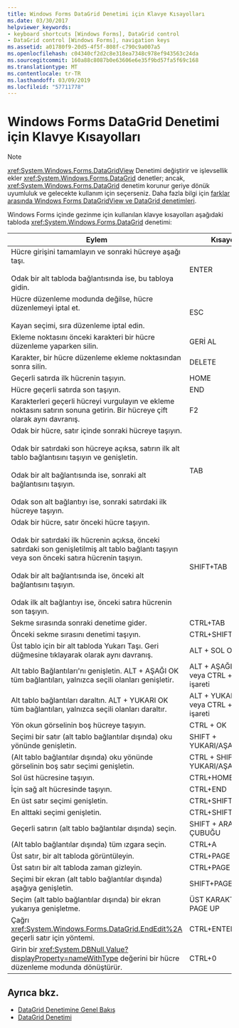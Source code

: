 ```yaml
---
title: Windows Forms DataGrid Denetimi için Klavye Kısayolları
ms.date: 03/30/2017
helpviewer_keywords:
- keyboard shortcuts [Windows Forms], DataGrid control
- DataGrid control [Windows Forms], navigation keys
ms.assetid: a01780f9-20d5-4f5f-808f-c790c9a007a5
ms.openlocfilehash: c04340cf2d2c8e318ea7348c978ef943563c24da
ms.sourcegitcommit: 160a88c8087b0e63606e6e35f9bd57fa5f69c168
ms.translationtype: MT
ms.contentlocale: tr-TR
ms.lasthandoff: 03/09/2019
ms.locfileid: "57711778"
---
```

# <a name="keyboard-shortcuts-for-the-windows-forms-datagrid-control"></a>Windows Forms DataGrid Denetimi için Klavye Kısayolları
> [!NOTE]
>  <xref:System.Windows.Forms.DataGridView> Denetimi değiştirir ve işlevsellik ekler <xref:System.Windows.Forms.DataGrid> denetler; ancak, <xref:System.Windows.Forms.DataGrid> denetim korunur geriye dönük uyumluluk ve gelecekte kullanım için seçerseniz. Daha fazla bilgi için [farklar arasında Windows Forms DataGridView ve DataGrid denetimleri](differences-between-the-windows-forms-datagridview-and-datagrid-controls.md).  
  
 Windows Forms içinde gezinme için kullanılan klavye kısayolları aşağıdaki tabloda <xref:System.Windows.Forms.DataGrid> denetimi:  
  
|Eylem|Kısayol|  
|------------|--------------|  
|Hücre girişini tamamlayın ve sonraki hücreye aşağı taşı.<br /><br /> Odak bir alt tabloda bağlantısında ise, bu tabloya gidin.|ENTER|  
|Hücre düzenleme modunda değilse, hücre düzenlemeyi iptal et.<br /><br /> Kayan seçimi, sıra düzenleme iptal edin.|ESC|  
|Ekleme noktasını önceki karakteri bir hücre düzenleme yaparken silin.|GERİ AL|  
|Karakter, bir hücre düzenleme ekleme noktasından sonra silin.|DELETE|  
|Geçerli satırda ilk hücrenin taşıyın.|HOME|  
|Hücre geçerli satırda son taşıyın.|END|  
|Karakterleri geçerli hücreyi vurgulayın ve ekleme noktasını satırın sonuna getirin. Bir hücreye çift olarak aynı davranış.|F2|  
|Odak bir hücre, satır içinde sonraki hücreye taşıyın.<br /><br /> Odak bir satırdaki son hücreye açıksa, satırın ilk alt tablo bağlantısını taşıyın ve genişletin.<br /><br /> Odak bir alt bağlantısında ise, sonraki alt bağlantısını taşıyın.<br /><br /> Odak son alt bağlantıyı ise, sonraki satırdaki ilk hücreye taşıyın.|TAB|  
|Odak bir hücre, satır önceki hücre taşıyın.<br /><br /> Odak bir satırdaki ilk hücrenin açıksa, önceki satırdaki son genişletilmiş alt tablo bağlantı taşıyın veya son önceki satıra hücrenin taşıyın.<br /><br /> Odak bir alt bağlantısında ise, önceki alt bağlantısını taşıyın.<br /><br /> Odak ilk alt bağlantıyı ise, önceki satıra hücrenin son taşıyın.|SHIFT+TAB|  
|Sekme sırasında sonraki denetime gider.|CTRL+TAB|  
|Önceki sekme sırasını denetimi taşıyın.|CTRL+SHIFT+TAB|  
|Üst tablo için bir alt tabloda Yukarı Taşı. Geri düğmesine tıklayarak olarak aynı davranış.|ALT + SOL OK|  
|Alt tablo Bağlantıları'nı genişletin. ALT + AŞAĞI OK tüm bağlantıları, yalnızca seçili olanları genişletir.|ALT + AŞAĞI OK veya CTRL + artı işareti|  
|Alt tablo bağlantıları daraltın. ALT + YUKARI OK tüm bağlantıları, yalnızca seçili olanları daraltır.|ALT + YUKARI OK veya CTRL + eksi işareti|  
|Yön okun görselinin boş hücreye taşıyın.|CTRL + OK|  
|Seçimi bir satır (alt tablo bağlantılar dışında) oku yönünde genişletin.|SHIFT + YUKARI/AŞAĞI OK|  
|(Alt tablo bağlantılar dışında) oku yönünde görselinin boş satır seçimi genişletin.|CTRL + SHIFT + YUKARI/AŞAĞI OK|  
|Sol üst hücresine taşıyın.|CTRL+HOME|  
|İçin sağ alt hücresinde taşıyın.|CTRL+END|  
|En üst satır seçimi genişletin.|CTRL+SHIFT+HOME|  
|En alttaki seçimi genişletin.|CTRL+SHIFT+END|  
|Geçerli satırın (alt tablo bağlantılar dışında) seçin.|SHIFT + ARA ÇUBUĞU|  
|(Alt tablo bağlantılar dışında) tüm ızgara seçin.|CTRL+A|  
|Üst satır, bir alt tabloda görüntüleyin.|CTRL+PAGE DOWN|  
|Üst satırı bir alt tabloda zaman gizleyin.|CTRL+PAGE UP|  
|Seçimi bir ekran (alt tablo bağlantılar dışında) aşağıya genişletin.|SHIFT+PAGE DOWN|  
|Seçim (alt tablo bağlantılar dışında) bir ekran yukarıya genişletme.|ÜST KARAKTER + PAGE UP|  
|Çağrı <xref:System.Windows.Forms.DataGrid.EndEdit%2A> geçerli satır için yöntemi.|CTRL+ENTER|  
|Girin bir <xref:System.DBNull.Value?displayProperty=nameWithType> değerini bir hücre düzenleme modunda dönüştürür.|CTRL+0|  
  
## <a name="see-also"></a>Ayrıca bkz.
- [DataGrid Denetimine Genel Bakış](datagrid-control-overview-windows-forms.md)
- [DataGrid Denetimi](datagrid-control-windows-forms.md)
